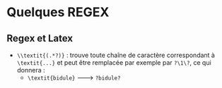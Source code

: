 # Quelques REGEX


## Regex et Latex


* `\\textit{(.*?)}` : trouve  toute chaîne de caractère correspondant à `\textit{...}` et peut être remplacée par exemple par `?\1\?`, ce qui donnera :
	* `\textit{bidule}` ---> `?bidule?`
